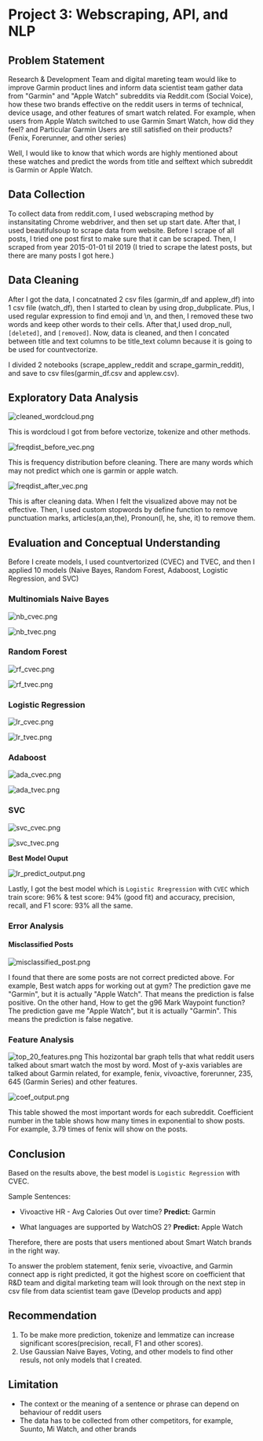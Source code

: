 # Project 3: Webscraping, API, and NLP

## Problem Statement
Research & Development Team and digital mareting team would like to improve Garmin product lines and inform data scientist team gather data from "Garmin" and "Apple Watch" subreddits via Reddit.com (Social Voice), how these two brands effective on the reddit users in terms of technical, device usage, and other features of smart watch related. For example, when users from Apple Watch switched to use Garmin Smart Watch, how did they feel? and Particular Garmin Users are still satisfied on their products? (Fenix, Forerunner, and other series)

Well, I would like to know that which words are highly mentioned about these watches and predict the words from title and selftext which subreddit is Garmin or Apple Watch.

## Data Collection
To collect data from reddit.com, I used webscraping method by instansitating Chrome webdriver, and then set up start date. After that, I used beautifulsoup to scrape data from website. Before I scrape of all posts, I tried one post first to make sure that it can be scraped. Then, I scraped from year 2015-01-01 til 2019 (I tried to scrape the latest posts, but there are many posts I got here.)

## Data Cleaning
After I got the data, I concatnated 2 csv files (garmin_df and applew_df) into 1 csv file (watch_df), then I started to clean by using drop_dubplicate. Plus, I used regular expression to find emoji and \n, and then, I removed these two words and keep other words to their cells. After that,I used drop_null, `[deleted]`, and `[removed]`. Now, data is cleaned, and then I concated between title and text columns to be title_text column because it is going to be used for countvectorize.

I divided 2 notebooks (scrape_applew_reddit and scrape_garmin_reddit), and save to csv files(garmin_df.csv and applew.csv).

## Exploratory Data Analysis
![cleaned_wordcloud.png](image/cleaned_wordcloud.png)

This is wordcloud I got from before vectorize, tokenize and other methods. 

![freqdist_before_vec.png](image/freqdist_before_vec.png)

This is frequency distribution before cleaning. There are many words which may not predict which one is garmin or apple watch.

![freqdist_after_vec.png](image/freqdist_after_vec.png)

This is after cleaning data. When I felt the visualized above may not be effective. Then, I used custom stopwords by define function to remove punctuation marks, articles(a,an,the), Pronoun(I, he, she, it) to remove them.

## Evaluation and Conceptual Understanding
Before I create models, I used countvertorized (CVEC) and TVEC, and then I applied 10 models (Naive Bayes, Random Forest, Adaboost, Logistic Regression, and SVC)

### Multinomials Naive Bayes
![nb_cvec.png](image/nb_cvec.png)

![nb_tvec.png](image/nb_tvec.png)

### Random Forest
![rf_cvec.png](image/rf_cvec.png)

![rf_tvec.png](image/rf_tvec.png)

### Logistic Regression
![lr_cvec.png](image/lr_cvec.png)

![lr_tvec.png](image/lr_tvec.png)

### Adaboost
![ada_cvec.png](image/ada_cvec.png)

![ada_tvec.png](image/ada_tvec.png)

### SVC
![svc_cvec.png](image/svc_cvec.png)

![svc_tvec.png](image/svc_tvec.png)


**Best Model Ouput**

![lr_predict_output.png](image/lr_predict_output.png)

Lastly, I got the best model which is `Logistic Rregression` with `CVEC` which train score: 96% & test score: 94% (good fit) 
and accuracy, precision, recall, and F1 score: 93% all the same.

### Error Analysis
#### Misclassified Posts
![misclassified_post.png](image/misclassified_post.png)

I found that there are some posts are not correct predicted above. For example, Best watch apps for working out at gym? The prediction gave me "Garmin", but it is actually "Apple Watch". That means the prediction is false positive. On the other hand, How to get the g96 Mark Waypoint function? The prediction gave me "Apple Watch", but it is actually "Garmin". This means the prediction is false negative.

### Feature Analysis
![top_20_features.png](image/top_20_features.png)
This hozizontal bar graph tells that what reddit users talked about smart watch the most by word. Most of y-axis variables are talked about Garmin related, for example, fenix, vivoactive, forerunner, 235, 645 (Garmin Series) and other features. 

![coef_output.png](image/coef_output.png)

This table showed the most important words for each subreddit. Coefficient number in the table shows how many times in exponential to show posts. For example, 3.79 times of fenix will show on the posts.

## Conclusion
Based on the results above, the best model is `Logistic Regression` with CVEC.

Sample Sentences:
- Vivoactive HR - Avg Calories Out over time?
**Predict:** Garmin

- What languages are supported by WatchOS 2?
**Predict:** Apple Watch

Therefore, there are posts that users mentioned about Smart Watch brands in the right way.

To answer the problem statement, fenix serie, vivoactive, and Garmin connect app is right predicted, it got the highest score on coefficient that R&D team and digital marketing team will look through on the next step in csv file from data scientist team gave (Develop products and app)

## Recommendation
1. To be make more prediction, tokenize and lemmatize can increase significant scores(precision, recall, F1 and other scores).
2. Use Gaussian Naive Bayes, Voting, and other models to find other resuls, not only models that I created.

## Limitation
- The context or the meaning of a sentence or phrase can depend on behaviour of reddit users
- The data has to be collected from other competitors, for example, Suunto, Mi Watch, and other brands
